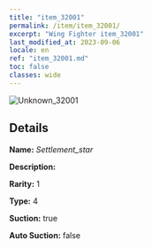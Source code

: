 ```yaml
---
title: "item_32001"
permalink: /item/item_32001/
excerpt: "Wing Fighter item_32001"
last_modified_at: 2023-09-06
locale: en
ref: "item_32001.md"
toc: false
classes: wide
---
```



 ![Unknown_32001](/images/item/Settlement_star_p.png)



## Details

 **Name:** *Settlement_star* 

 **Description:** 

 **Rarity:** 1 

 **Type:** 4 

 **Suction:** true 

 **Auto Suction:** false 


